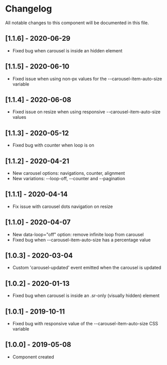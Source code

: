# Changelog
All notable changes to this component will be documented in this file.

## [1.1.6] - 2020-06-29
- Fixed bug when carousel is inside an hidden element

## [1.1.5] - 2020-06-10
- Fixed issue when using non-px values for the --carousel-item-auto-size variable

## [1.1.4] - 2020-06-08
- Fixed issue on resize when using responsive --carousel-item-auto-size values 

## [1.1.3] - 2020-05-12
- Fixed bug with counter when loop is on

## [1.1.2] - 2020-04-21
- New carousel options: navigations, counter, alignment
- New variations: --loop-off, --counter and --pagination

## [1.1.1] - 2020-04-14
- Fix issue with carousel dots navigation on resize

## [1.1.0] - 2020-04-07
- New data-loop="off" option: remove infinite loop from carousel
- Fixed bug when --carousel-item-auto-size has a percentage value

## [1.0.3] - 2020-03-04
- Custom 'carousel-updated' event emitted when the carousel is updated

## [1.0.2] - 2020-01-13
- Fixed bug when carousel is inside an .sr-only (visually hidden) element

## [1.0.1] - 2019-10-11
- Fixed bug with responsive value of the --carousel-item-auto-size CSS variable

## [1.0.0] - 2019-05-08
- Component created
